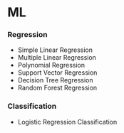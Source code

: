 # ML

### Regression
* Simple Linear Regression
* Multiple Linear Regression
* Polynomial Regression
* Support Vector Regression
* Decision Tree Regression
* Random Forest Regression

### Classification
* Logistic Regression Classification
